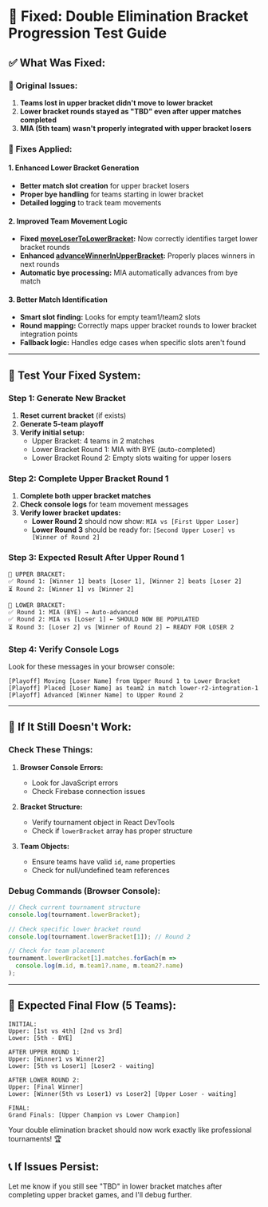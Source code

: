 # 🔧 Fixed: Double Elimination Bracket Progression Test Guide

## ✅ **What Was Fixed:**

### 🐛 **Original Issues:**
1. **Teams lost in upper bracket didn't move to lower bracket**
2. **Lower bracket rounds stayed as "TBD" even after upper matches completed**
3. **MIA (5th team) wasn't properly integrated with upper bracket losers**

### 🔧 **Fixes Applied:**

#### **1. Enhanced Lower Bracket Generation**
- **Better match slot creation** for upper bracket losers
- **Proper bye handling** for teams starting in lower bracket
- **Detailed logging** to track team movements

#### **2. Improved Team Movement Logic**
- **Fixed [moveLoserToLowerBracket](file://c:\Users\djmoh\OneDrive\Documents\Reacts\League%20of%20lEgends\league_legend\app\components\pages\Tournament\BracketPage.tsx#L1095-L1166):** Now correctly identifies target lower bracket rounds
- **Enhanced [advanceWinnerInUpperBracket](file://c:\Users\djmoh\OneDrive\Documents\Reacts\League%20of%20lEgends\league_legend\app\components\pages\Tournament\BracketPage.tsx#L1016-L1071):** Properly places winners in next rounds
- **Automatic bye processing:** MIA automatically advances from bye match

#### **3. Better Match Identification**
- **Smart slot finding:** Looks for empty team1/team2 slots
- **Round mapping:** Correctly maps upper bracket rounds to lower bracket integration points
- **Fallback logic:** Handles edge cases when specific slots aren't found

---

## 🧪 **Test Your Fixed System:**

### **Step 1: Generate New Bracket**
1. **Reset current bracket** (if exists)
2. **Generate 5-team playoff** 
3. **Verify initial setup:**
   - Upper Bracket: 4 teams in 2 matches
   - Lower Bracket Round 1: MIA with BYE (auto-completed)
   - Lower Bracket Round 2: Empty slots waiting for upper losers

### **Step 2: Complete Upper Bracket Round 1**
1. **Complete both upper bracket matches**
2. **Check console logs** for team movement messages
3. **Verify lower bracket updates:**
   - **Lower Round 2** should now show: `MIA vs [First Upper Loser]`
   - **Lower Round 3** should be ready for: `[Second Upper Loser] vs [Winner of Round 2]`

### **Step 3: Expected Result After Upper Round 1**
```
🔼 UPPER BRACKET:
✅ Round 1: [Winner 1] beats [Loser 1], [Winner 2] beats [Loser 2]
⏳ Round 2: [Winner 1] vs [Winner 2]

🔻 LOWER BRACKET:
✅ Round 1: MIA (BYE) → Auto-advanced
✅ Round 2: MIA vs [Loser 1] ← SHOULD NOW BE POPULATED
⏳ Round 3: [Loser 2] vs [Winner of Round 2] ← READY FOR LOSER 2
```

### **Step 4: Verify Console Logs**
Look for these messages in your browser console:
```
[Playoff] Moving [Loser Name] from Upper Round 1 to Lower Bracket
[Playoff] Placed [Loser Name] as team2 in match lower-r2-integration-1
[Playoff] Advanced [Winner Name] to Upper Round 2
```

---

## 🚨 **If It Still Doesn't Work:**

### **Check These Things:**

1. **Browser Console Errors:**
   - Look for JavaScript errors
   - Check Firebase connection issues

2. **Bracket Structure:**
   - Verify tournament object in React DevTools
   - Check if `lowerBracket` array has proper structure

3. **Team Objects:**
   - Ensure teams have valid `id`, `name` properties
   - Check for null/undefined team references

### **Debug Commands (Browser Console):**
```javascript
// Check current tournament structure
console.log(tournament.lowerBracket);

// Check specific lower bracket round
console.log(tournament.lowerBracket[1]); // Round 2

// Check for team placement
tournament.lowerBracket[1].matches.forEach(m => 
  console.log(m.id, m.team1?.name, m.team2?.name)
);
```

---

## 🎯 **Expected Final Flow (5 Teams):**

```
INITIAL:
Upper: [1st vs 4th] [2nd vs 3rd]
Lower: [5th - BYE]

AFTER UPPER ROUND 1:
Upper: [Winner1 vs Winner2]
Lower: [5th vs Loser1] [Loser2 - waiting]

AFTER LOWER ROUND 2:
Upper: [Final Winner]
Lower: [Winner(5th vs Loser1) vs Loser2] [Upper Loser - waiting]

FINAL:
Grand Finals: [Upper Champion vs Lower Champion]
```

Your double elimination bracket should now work exactly like professional tournaments! 🏆

## 📞 **If Issues Persist:**
Let me know if you still see "TBD" in lower bracket matches after completing upper bracket games, and I'll debug further.